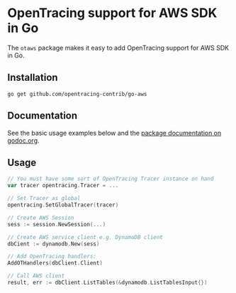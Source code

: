 # OpenTracing support for AWS SDK in Go

The `otaws` package makes it easy to add OpenTracing support for AWS SDK in Go.

## Installation

```
go get github.com/opentracing-contrib/go-aws
```

## Documentation

See the basic usage examples below and the [package documentation on
godoc.org](https://godoc.org/github.com/opentracing-contrib/go-aws).

## Usage

```go
// You must have some sort of OpenTracing Tracer instance on hand
var tracer opentracing.Tracer = ...

// Set Tracer as global 
opentracing.SetGlobalTracer(tracer)

// Create AWS Session
sess := session.NewSession(...)

// Create AWS service client e.g. DynamoDB client
dbCient := dynamodb.New(sess)

// Add OpenTracing handlers:
AddOTHandlers(dbClient.Client)

// Call AWS client
result, err := dbClient.ListTables(&dynamodb.ListTablesInput{})

```

